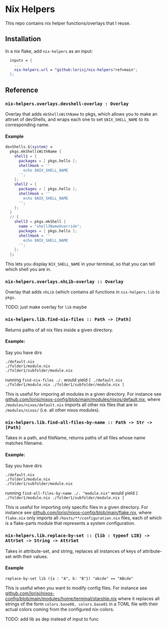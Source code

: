 # Nix Helpers
This repo contains nix helper functions/overlays that I reuse.



## Installation
In a nix flake, add `nix-helpers` as an input:
```nix
  inputs = {
    ...
    nix-helpers.url = "github:lorisj/nix-helpers?ref=main";
  };
```



## Reference
### `nix-helpers.overlays.devshell-overlay : Overlay` 
Overlay that adds `mkShellsWithName` to pkgs, which allows you to make an attrset of devShells, and wraps each one to set `$NIX_SHELL_NAME` to its corresponding name.
#### Example
```nix
devShells.${system} =
  pkgs.mkShellsWithName {
    shell1 = {
      packages = [ pkgs.hello ];
      shellHook = ''
        echo $NIX_SHELL_NAME
      '';
    };
    shell2 = {
      packages = [ pkgs.hello ];
      shellHook = ''
        echo $NIX_SHELL_NAME
      '';
    };
  }
  // {
    shell3 = pkgs.mkShell {
      name = "shell3NameOverride";
      packages = [ pkgs.hello ];
      shellHook = ''
        echo $NIX_SHELL_NAME
      '';
    };
  };
```
This lets you display `NIX_SHELL_NAME` in your terminal, so that you can tell which shell you are in.
### `nix-helpers.overlays.nhLib-overlay :: Overlay`
Overlay that adds `nhLib` (which contains all functions in `nix-helpers.lib` to `pkgs`.

TODO: just make overlay for `lib` maybe
### `nix-helpers.lib.find-nix-files :: Path -> [Path]` 
Returns paths of all nix files inside a given directory.

#### Example: 
Say you have dirs
```
./default.nix
./folder1/module.nix
./folder1/subfolder/module.nix
```
running `find-nix-files ./.` would yield `[ ./default.nix ./folder1/module.nix ./folder1/subfolder/module.nix ]`

This is useful for imporing all modules in a given directory. For instance see [github.com/lorisj/nixos-config/blob/main/modules/nixos/default.nix](https://github.com/lorisj/nixos-config/blob/main/modules/nixos/default.nix), where `/modules/nixos/default.nix` imports all other nix files that are in `/modules/nixos/` (i.e. all other nixos modules).

### `nix-helpers.lib.find-all-files-by-name :: Path -> Str -> [Path]`
Takes in a path, and fileName, returns paths of all files whose name matches filename.

#### Example:
Say you have dirs
```
./default.nix
./folder1/module.nix
./folder1/subfolder/module.nix
```
running `find-all-files-by-name ./. "module.nix"` would yield `[ ./folder1/module.nix ./folder1/subfolder/module.nix ]`

This is useful for importing only specific files in a given directory. For instance see [github.com/lorisj/nixos-config/blob/main/flake.nix](https://github.com/lorisj/nixos-config/blob/main/flake.nix), where `flake.nix` only imports all `/hosts/**/configuration.nix` files, each of which is a flake-parts module that represents a system configuration. 

### `nix-helpers.lib.replace-by-set :: {lib : typeof LIB} -> AttrSet -> String -> AttrSet`
Takes in attribute-set, and string, replaces all instances of keys of attribute-set with their values.
#### Example
`replace-by-set lib ({a : "A", b: "B"}) "abcde" == "ABcde"`


This is useful when you want to modify config files. For instance see [github.com/lorisj/nixos-config/blob/main/modules/home/terminal/starship.nix](https://github.com/lorisj/nixos-config/blob/main/modules/home/terminal/starship.nix) where it replaces all strings of the form `colors.base00, colors.base01` in a TOML file with their actual colors coming from the configured nix-colors.


TODO: add lib as dep instead of input to func
